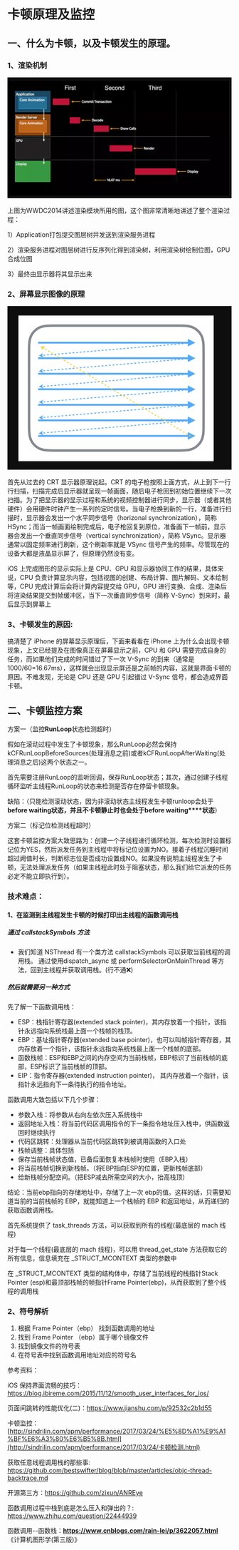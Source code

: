 # 卡顿原理及监控



## 一、什么为卡顿，以及卡顿发生的原理。

### 1、渲染机制

![avatar](https://github.com/Yanyuxxxx/Blogs/blob/master/images/01_%E6%B8%B2%E6%9F%93%E6%9C%BA%E5%88%B6.png?raw=true)

上图为WWDC2014讲述渲染模块所用的图，这个图非常清晰地讲述了整个渲染过程：

1）Application打包提交图层树并发送到渲染服务进程

2）渲染服务进程对图层树进行反序列化得到渲染树，利用渲染树绘制位图，GPU合成位图

3）最终由显示器将其显示出来



### 2、屏幕显示图像的原理

![avater](https://github.com/Yanyuxxxx/Blogs/blob/master/images/01_%E5%B1%8F%E5%B9%95%E6%98%BE%E7%A4%BA%E5%9B%BE%E5%83%8F%E5%8E%9F%E7%90%86.png?raw=true)

首先从过去的 CRT 显示器原理说起。CRT 的电子枪按照上面方式，从上到下一行行扫描，扫描完成后显示器就呈现一帧画面，随后电子枪回到初始位置继续下一次扫描。为了把显示器的显示过程和系统的视频控制器进行同步，显示器（或者其他硬件）会用硬件时钟产生一系列的定时信号。当电子枪换到新的一行，准备进行扫描时，显示器会发出一个水平同步信号（horizonal synchronization），简称 HSync；而当一帧画面绘制完成后，电子枪回复到原位，准备画下一帧前，显示器会发出一个垂直同步信号（vertical synchronization），简称 VSync。显示器通常以固定频率进行刷新，这个刷新率就是 VSync 信号产生的频率。尽管现在的设备大都是液晶显示屏了，但原理仍然没有变。

 iOS 上完成图形的显示实际上是 CPU、GPU 和显示器协同工作的结果，具体来说，CPU 负责计算显示内容，包括视图的创建、布局计算、图片解码、文本绘制等，CPU 完成计算后会将计算内容提交给 GPU，GPU 进行变换、合成、渲染后将渲染结果提交到帧缓冲区，当下一次垂直同步信号（简称 V-Sync）到来时，最后显示到屏幕上



### 3、卡顿发生的原因:

搞清楚了 iPhone 的屏幕显示原理后，下面来看看在 iPhone 上为什么会出现卡顿现象，上文已经提及在图像真正在屏幕显示之前，CPU 和 GPU 需要完成自身的任务，而如果他们完成的时间错过了下一次 V-Sync 的到来（通常是1000/60=16.67ms），这样就会出现显示屏还是之前帧的内容，这就是界面卡顿的原因。不难发现，无论是 CPU 还是 GPU 引起错过 V-Sync 信号，都会造成界面卡顿。



## 二、卡顿监控方案



方案一（监控**RunLoop**状态检测超时）

假如在滚动过程中发生了卡顿现象，那么RunLoop必然会保持kCFRunLoopBeforeSources(处理消息之前)或者kCFRunLoopAfterWaiting(处理消息之后)这两个状态之一。

首先需要注册RunLoop的监听回调，保存RunLoop状态；其次，通过创建子线程循环监听主线程RunLoop的状态来检测是否存在停留卡顿现象。

缺陷：（只能检测滚动状态，因为非滚动状态主线程发生卡顿runloop会处于**before waiting****状态，并且不卡顿静止时也会处于****before waiting****状态**）



方案二（标记位检测线程超时）

这套卡顿监控方案大致思路为：创建一个子线程进行循环检测，每次检测时设置标记位为YES，然后派发任务到主线程中将标记位设置为NO。接着子线程沉睡时间超过阙值时长，判断标志位是否成功设置成NO。如果没有说明主线程发生了卡顿，无法处理派发任务（如果主线程此时处于阻塞状态，那么我们给它派发的任务必定不能立即执行到）。



### 技术难点：

#### 1、在监测到主线程发生卡顿的时候打印出主线程的函数调用栈

##### 通过 callstackSymbols 方法

- 我们知道 NSThread 有一个类方法 callstackSymbols 可以获取当前线程的调用栈。 通过使用dispatch_async 或 performSelectorOnMainThread 等方法，回到主线程并获取调用栈。(行不通❌)

##### 然后就需要另一种方式 

先了解一下函数调用栈：

- ESP：栈指针寄存器(extended stack pointer)，其内存放着一个指针，该指针永远指向系统栈最上面一个栈帧的栈顶。
- EBP：基址指针寄存器(extended base pointer)，也可以叫帧指针寄存器，其内存放着一个指针，该指针永远指向系统栈最上面一个栈帧的底部。
- 函数栈帧：ESP和EBP之间的内存空间为当前栈帧，EBP标识了当前栈帧的底部，ESP标识了当前栈帧的顶部。
- EIP：指令寄存器(extended instruction pointer)， 其内存放着一个指针，该指针永远指向下一条待执行的指令地址。

函数调用大致包括以下几个步骤：

- 参数入栈：将参数从右向左依次压入系统栈中
- 返回地址入栈：将当前代码区调用指令的下一条指令地址压入栈中，供函数返回时继续执行
- 代码区跳转：处理器从当前代码区跳转到被调用函数的入口处
- 栈帧调整：具体包括
- 保存当前栈帧状态值，已备后面恢复本栈帧时使用（EBP入栈）
- 将当前栈帧切换到新栈帧。（将EBP指向ESP的位置，更新栈帧底部）
- 给新栈帧分配空间。（把ESP减去所需空间的大小，抬高栈顶）



结论：当前ebp指向的存储地址中，存储了上一次 ebp的值。这样的话，只需要知道当前的当前栈帧的 EBP，就能知道上一个栈帧的 EBP 和返回地址，从而递归的获取函数调用栈。



首先系统提供了 task_threads 方法，可以获取到所有的线程(最底层的 mach 线程)

对于每一个线程(最底层的 mach 线程)，可以用 thread_get_state 方法获取它的所有信息，信息填充在 _STRUCT_MCONTEXT 类型的参数中

在 _STRUCT_MCONTEXT 类型的结构体中，存储了当前线程的栈指针Stack Pointer (esp)和最顶部栈帧的帧指针Frame Pointer(ebp)，从而获取到了整个线程的调用栈

### 2、符号解析

1. 根据 Frame Pointer（ebp） 找到函数调用的地址
2. 找到 Frame Pointer （ebp）属于哪个镜像文件
3.  找到镜像文件的符号表
4.  在符号表中找到函数调用地址对应的符号名



参考资料：

iOS 保持界面流畅的技巧：https://blog.ibireme.com/2015/11/12/smooth_user_interfaces_for_ios/

页面间跳转的性能优化(二)：https://www.jianshu.com/p/92532c2b1d55

卡顿监控：[http://sindrilin.com/apm/performance/2017/03/24/%E5%8D%A1%E9%A1%BF%E6%A3%80%E6%B5%8B.html](http://sindrilin.com/apm/performance/2017/03/24/卡顿检测.html)

获取任意线程调用栈的那些事: https://github.com/bestswifter/blog/blob/master/articles/objc-thread-backtrace.md

开源第三方：https://github.com/zixun/ANREye

函数调用过程中栈到底是怎么压入和弹出的？: https://www.zhihu.com/question/22444939

函数调用--函数栈：**https://www.cnblogs.com/rain-lei/p/3622057.html**
《计算机图形学(第三版)》